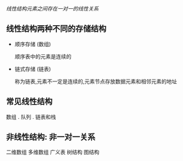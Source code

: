 *线性结构元素之间存在一对一的线性关系* 

## 线性结构两种不同的存储结构

- 顺序存储 (数组)

  顺序表中的元素是连续的

- 链式存储   (链表)

  称为链表,元素不一定是连续的,元素节点存放数据元素和相邻元素的地址

  
## 常见线性结构
数组 . 队列 . 链表和栈


## 非线性结构: 非一对一关系

  二维数组 多维数组 广义表 树结构 图结构

  

  

